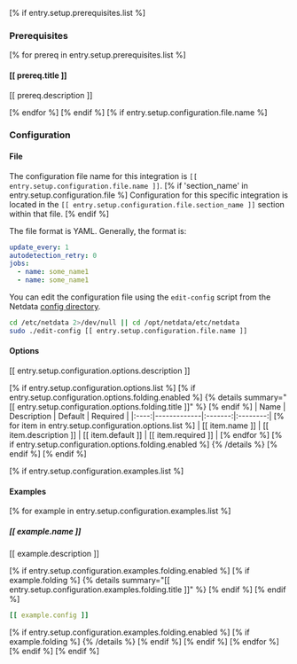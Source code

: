 [% if entry.setup.prerequisites.list %]
### Prerequisites

[% for prereq in entry.setup.prerequisites.list %]
#### [[ prereq.title ]]

[[ prereq.description ]]

[% endfor %]
[% endif %]
[% if entry.setup.configuration.file.name %]
### Configuration

#### File

The configuration file name for this integration is `[[ entry.setup.configuration.file.name ]]`.
[% if 'section_name' in entry.setup.configuration.file %]
Configuration for this specific integration is located in the `[[ entry.setup.configuration.file.section_name ]]` section within that file.
[% endif %]

The file format is YAML. Generally, the format is:

```yaml
update_every: 1
autodetection_retry: 0
jobs:
  - name: some_name1
  - name: some_name1
```

You can edit the configuration file using the `edit-config` script from the
Netdata [config directory](https://github.com/netdata/netdata/blob/master/docs/configure/nodes.md#the-netdata-config-directory).

```bash
cd /etc/netdata 2>/dev/null || cd /opt/netdata/etc/netdata
sudo ./edit-config [[ entry.setup.configuration.file.name ]]
```

#### Options

[[ entry.setup.configuration.options.description ]]

[% if entry.setup.configuration.options.list %]
[% if entry.setup.configuration.options.folding.enabled %]
{% details summary="[[ entry.setup.configuration.options.folding.title ]]" %}
[% endif %]
| Name | Description | Default | Required |
|:----:|-------------|:-------:|:--------:|
[% for item in entry.setup.configuration.options.list %]
| [[ item.name ]] | [[ item.description ]] | [[ item.default ]] | [[ item.required ]] |
[% endfor %]
[% if entry.setup.configuration.options.folding.enabled %]
{% /details %}
[% endif %]
[% endif %]

[% if entry.setup.configuration.examples.list %]
#### Examples

[% for example in entry.setup.configuration.examples.list %]
##### [[ example.name ]]

[[ example.description ]]

[% if entry.setup.configuration.examples.folding.enabled %]
[% if example.folding %]
{% details summary="[[ entry.setup.configuration.examples.folding.title ]]" %}
[% endif %]
[% endif %]
```yaml
[[ example.config ]]
```
[% if entry.setup.configuration.examples.folding.enabled %]
[% if example.folding %]
{% /details %}
[% endif %]
[% endif %]
[% endfor %]
[% endif %]
[% endif %]
